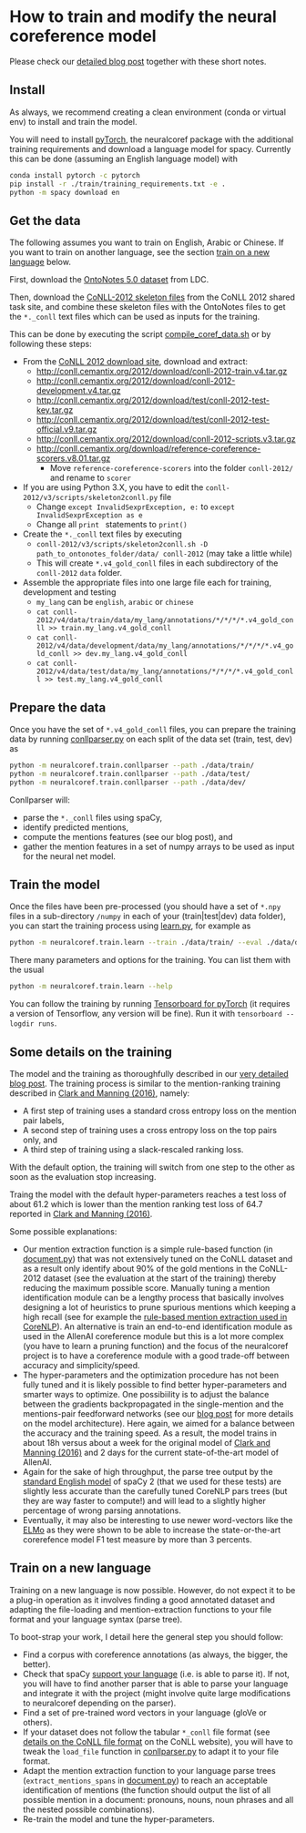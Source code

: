 # How to train and modify the neural coreference model

Please check our [detailed blog post](https://medium.com/huggingface/how-to-train-a-neural-coreference-model-neuralcoref-2-7bb30c1abdfe) together with these short notes.

## Install
As always, we recommend creating a clean environment (conda or virtual env) to install and train the model.

You will need to install [pyTorch](http://pytorch.org/), the neuralcoref package with the additional training requirements and download a language model for spacy.
Currently this can be done (assuming an English language model) with
````bash
conda install pytorch -c pytorch
pip install -r ./train/training_requirements.txt -e .
python -m spacy download en
````

## Get the data
The following assumes you want to train on English, Arabic or Chinese. 
If you want to train on another language, see the section [train on a new language](#train-on-a-new-language) below.

First, download the [OntoNotes 5.0 dataset](https://catalog.ldc.upenn.edu/LDC2013T19) from LDC.

Then, download the [CoNLL-2012 skeleton files](http://conll.cemantix.org/2012/data.html) from the CoNLL 2012 shared task site, 
and combine these skeleton files with the OntoNotes files to get the `*._conll` text files which can be used as inputs for the training.

This can be done by executing the script [compile_coref_data.sh](/neuralcoref/train/conll_processing_scripts/compile_coref_data.sh)
or by following these steps:
* From the [CoNLL 2012 download site](http://conll.cemantix.org/2012/download/), download and extract:
   * http://conll.cemantix.org/2012/download/conll-2012-train.v4.tar.gz
   * http://conll.cemantix.org/2012/download/conll-2012-development.v4.tar.gz
   * http://conll.cemantix.org/2012/download/test/conll-2012-test-key.tar.gz
   * http://conll.cemantix.org/2012/download/test/conll-2012-test-official.v9.tar.gz
   * http://conll.cemantix.org/2012/download/conll-2012-scripts.v3.tar.gz
   * http://conll.cemantix.org/download/reference-coreference-scorers.v8.01.tar.gz
       * Move `reference-coreference-scorers` into the folder `conll-2012/` and rename to `scorer`  
* If you are using Python 3.X, you have to edit the `conll-2012/v3/scripts/skeleton2conll.py` file   
   * Change `except InvalidSexprException, e:` to `except InvalidSexprException as e`
   * Change all `print ` statements to `print()`
* Create the `*._conll` text files by executing
   * `conll-2012/v3/scripts/skeleton2conll.sh -D path_to_ontonotes_folder/data/ conll-2012` (may take a little while)
   * This will create `*.v4_gold_conll` files in each subdirectory of the `conll-2012` `data` folder.
* Assemble the appropriate files into one large file each for training, development and testing
   * `my_lang` can be `english`, `arabic` or `chinese`
   * `cat conll-2012/v4/data/train/data/my_lang/annotations/*/*/*/*.v4_gold_conll >> train.my_lang.v4_gold_conll`
   * `cat conll-2012/v4/data/development/data/my_lang/annotations/*/*/*/*.v4_gold_conll >> dev.my_lang.v4_gold_conll`
   * `cat conll-2012/v4/data/test/data/my_lang/annotations/*/*/*/*.v4_gold_conll >> test.my_lang.v4_gold_conll`
   
## Prepare the data
Once you have the set of `*.v4_gold_conll` files, you can prepare the training data by running 
[conllparser.py](/neuralcoref/train/conllparser.py) on each split of the data set (train, test, dev) as

````bash
python -m neuralcoref.train.conllparser --path ./data/train/
python -m neuralcoref.train.conllparser --path ./data/test/
python -m neuralcoref.train.conllparser --path ./data/dev/
````

Conllparser will:
- parse the `*._conll` files using spaCy,
- identify predicted mentions,
- compute the mentions features (see our blog post), and
- gather the mention features in a set of numpy arrays to be used as input for the neural net model.

## Train the model
Once the files have been pre-processed 
(you should have a set of `*.npy` files in a sub-directory `/numpy` in each of your (train|test|dev) data folder), 
you can start the training process using [learn.py](/neuralcoref/train/learn.py), for example as
````bash
python -m neuralcoref.train.learn --train ./data/train/ --eval ./data/dev/
````

There many parameters and options for the training. You can list them with the usual
````bash
python -m neuralcoref.train.learn --help
````

You can follow the training by running [Tensorboard for pyTorch](https://github.com/lanpa/tensorboard-pytorch) (it requires a version of Tensorflow, any version will be fine). Run it with `tensorboard --logdir runs`.

## Some details on the training
The model and the training as thoroughfully described in our [very detailed blog post](https://medium.com/huggingface/how-to-train-a-neural-coreference-model-neuralcoref-2-7bb30c1abdfe). The training process is similar to the mention-ranking training described in [Clark and Manning (2016)](http://cs.stanford.edu/people/kevclark/resources/clark-manning-emnlp2016-deep.pdf), namely:
- A first step of training uses a standard cross entropy loss on the mention pair labels,
- A second step of training uses a cross entropy loss on the top pairs only, and
- A third step of training using a slack-rescaled ranking loss.

With the default option, the training will switch from one step to the other as soon as the evaluation stop increasing.

Traing the model with the default hyper-parameters reaches a test loss of about 61.2 which is lower than the mention ranking test loss of 64.7 reported in [Clark and Manning (2016)](http://cs.stanford.edu/people/kevclark/resources/clark-manning-emnlp2016-deep.pdf).

Some possible explanations:
- Our mention extraction function is a simple rule-based function (in [document.py](/document.py)) that was not extensively tuned on the CoNLL dataset and as a result only identify about 90% of the gold mentions in the CoNLL-2012 dataset (see the evaluation at the start of the training) thereby reducing the maximum possible score. Manually tuning a mention identification module can be a lengthy process that basically involves designing a lot of heuristics to prune spurious mentions which keeping a high recall (see for example the [rule-based mention extraction used in CoreNLP](http://www.aclweb.org/anthology/D10-1048)). An alternative is train an end-to-end identification module as used in the AllenAI coreference module but this is a lot more complex (you have to learn a pruning function) and the focus of the neuralcoref project is to have a coreference module with a good trade-off between accuracy and simplicity/speed.
- The hyper-parameters and the optimization procedure has not been fully tuned and it is likely possible to find better hyper-parameters and smarter ways to optimize. One possibiility is to adjust the balance between the gradients backpropagated in the single-mention and the mentions-pair feedforward networks (see our [blog post](https://medium.com/huggingface/how-to-train-a-neural-coreference-model-neuralcoref-2-7bb30c1abdfe) for more details on the model architecture). Here again, we aimed for a balance between the accuracy and the training speed. As a result, the model trains in about 18h versus about a week for the original model of [Clark and Manning (2016)](http://cs.stanford.edu/people/kevclark/resources/clark-manning-emnlp2016-deep.pdf) and 2 days for the current state-of-the-art model of AllenAI.
- Again for the sake of high throughput, the parse tree output by the [standard English model](https://spacy.io/models/en#en_core_web_sm) of spaCy 2 (that we used for these tests) are slightly less accurate than the carefully tuned CoreNLP pars trees (but they are way faster to compute!) and will lead to a slightly higher percentage of wrong parsing annotations.
- Eventually, it may also be interesting to use newer word-vectors like the [ELMo](https://arxiv.org/abs/1802.05365) as they were shown to be able to increase the state-or-the-art corerefence model F1 test measure by more than 3 percents.

## Train on a new language
Training on a new language is now possible. However, do not expect it to be a plug-in operation as it involves finding a good annotated dataset and adapting the file-loading and mention-extraction functions to your file format and your language syntax (parse tree).

To boot-strap your work, I detail here the general step you should follow:
- Find a corpus with coreference annotations (as always, the bigger, the better).
- Check that spaCy [support your language](https://spacy.io/models/) (i.e. is able to parse it). If not, you will have to find another parser that is able to parse your language and integrate it with the project (might involve quite large modifications to neuralcoref depending on the parser).
- Find a set of pre-trained word vectors in your language (gloVe or others).
- If your dataset does not follow the tabular `*_conll` file format (see [details on the CoNLL file format](http://conll.cemantix.org/2012/data.html) on the CoNLL website), you will have to tweak the `load_file` function in [conllparser.py](/conllparser.py) to adapt it to your file format.
- Adapt the mention extraction function to your language parse trees (`extract_mentions_spans` in [document.py](/document.py)) to reach an acceptable identification of mentions (the function should output the list of all possible mention in a document: pronouns, nouns, noun phrases and all the nested possible combinations).
- Re-train the model and tune the hyper-parameters.